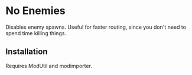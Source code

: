 # No Enemies

Disables enemy spawns. Useful for faster routing, since you don't need to spend time killing things.

## Installation

Requires ModUtil and modimporter.
